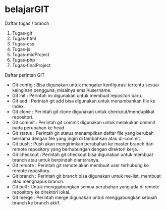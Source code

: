 # belajarGIT
Daftar tugas / branch
  1. Tugas-git
  2. Tugas-html
  3. Tugas-css
  4. Tugas-js
  5. Tugas-midProject
  6. Tugas-php
  7. Tugas-finalProject

Daftar perintah GIT
 - Git config : Bisa digunakan untuk mengatur konfigurasi tertentu sesuai keinginan pengguna, misalnya email/username.
 - Git init   : Perintah ini digunakan untuk membuat repositori baru.
 - Git add    : Perintah git add bisa digunakan untuk menambahkan file ke index.
 - Git clone  : Perintah git clone digunakan untuk checkout/menduplikat repositori.
 - Git commit : Perintah git commit digunakan untuk melakukan commit pada perubahan ke head.
 - Git status : Perintah git status menampilkan daftar file yang berubah bersama dengan file yang ingin di tambahkan atau di-commit.
 - Git push   : Push akan mengirimkan perubahan ke master branch dari remote repository yang berhubungan dengan direktori kerja.
 - Git checkout : Perintah git checkout bisa digunakan untuk membuat branch atau untuk berpindah diantaranya.
 - Git remote : Perintah git remote akan membuat user terhubung ke remote repository.
 - Git branch  : Perintah git branch bisa digunakan untuk me-list, membuat atau menghapus branch.
 - Git pull   : Untuk menggabungkan semua perubahan yang ada di remote repository ke direktori lokal.
 - Git merge  : Perintah merge digunakan untuk menggabungkan sebuah branch ke branch aktif.
